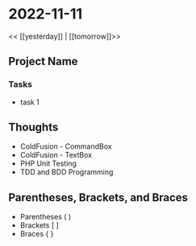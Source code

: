 # 2022-11-11
<< [[yesterday]] | [[tomorrow]]>>
## Project Name
### Tasks
- task 1


## Thoughts
- ColdFusion - CommandBox
- ColdFusion - TextBox
- PHP Unit Testing
- TDD and BDD Programming


## Parentheses, Brackets, and Braces
- Parentheses ( ) 
- Brackets  [ ]
- Braces  { }
